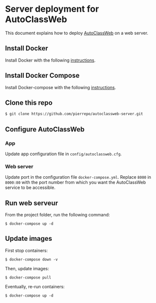 # Server deployment for AutoClassWeb

This document explains how to deploy [AutoClassWeb](https://github.com/pierrepo/autoclassweb) on a web server.


## Install Docker

Install Docker with the following [instructions](https://docs.docker.com/install/linux/docker-ce/ubuntu/).


## Install Docker Compose

Install Docker-compose with the following [instructions](https://docs.docker.com/compose/install/).


## Clone this repo
```bash
$ git clone https://github.com/pierrepo/autoclassweb-server.git
```

## Configure AutoClassWeb 

### App

Update app configuration file in `config/autoclassweb.cfg`.


### Web server 

Update port in the configuration file `docker-compose.yml`. Replace `8000` in `8000:80` with the port number from which you want the AutoClassWeb service to be accessible.


## Run web serveur

From the project folder, run the following command:
```
$ docker-compose up -d
```

## Update images

First stop containers:
```
$ docker-compose down -v
```

Then, update images:
```
$ docker-compose pull
```

Eventually, re-run containers:
```
$ docker-compose up -d
```

